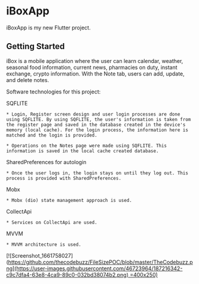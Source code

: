 # iBoxApp

iBoxApp is my new Flutter project.

## Getting Started

iBox is a mobile application where the user can learn calendar, weather, seasonal food information, current news, pharmacies on duty, instant exchange, crypto information. With the Note tab, users can add, update, and delete notes.


Software technologies for this project:

SQFLITE

    * Login, Register screen design and user login processes are done using SQFLITE. By using SQFLITE, the user's information is taken from the register page and saved in the database created in the device's memory (local cache). For the login process, the information here is matched and the login is provided.
    
    * Operations on the Notes page were made using SQFLITE. This information is saved in the local cache created database.

SharedPreferences for autologin

    * Once the user logs in, the login stays on until they log out. This process is provided with SharedPreferences.
  
Mobx

    * Mobx (dio) state management approach is used.
    
    
CollectApi

    * Services on CollectApi are used.

MVVM

    * MVVM architecture is used.
    
    
 
    
[![Screenshot_1661758027]([https://github.com/thecodebuzz/FileSizePOC/blob/master/TheCodebuzz.png](https://user-images.githubusercontent.com/46723964/187216342-c9c7dfa4-63e8-4ca9-89c0-032bd38074b2.png) =400x250)](https://thecodebuzz.com/how-to-add-image-to-excel-files-using-npoi/)




